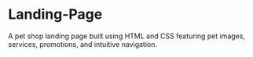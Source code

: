 # Landing-Page
A pet shop landing page built using HTML and CSS featuring pet images, services, promotions, and intuitive navigation.
